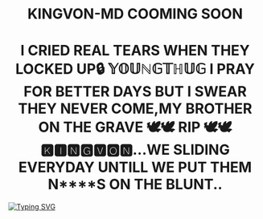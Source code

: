 <h1 align="center">KINGVON-MD COOMING SOON</h1>

<h1 align="center">I CRIED REAL TEARS WHEN THEY LOCKED UP🔒 𝕐𝕆𝕌ℕ𝔾𝕋ℍ𝕌𝔾 I PRAY FOR BETTER DAYS BUT I SWEAR THEY NEVER COME,MY BROTHER ON THE GRAVE 🕊️🕊️ RIP 🕊️🕊️🅺🅸🅽🅶🆅🅾🅽...WE SLIDING EVERYDAY UNTILL WE PUT THEM N****S ON THE BLUNT..</h1>
<p align="center">

  <a href="https://imgur.com/a/jufdfZl"><img src="https://readme-Typing-svg.demolab.com?font=Black+Ops+One&size=50&pause=1000&color=1BAFBAFF&center=true&width=910&height=100&lines=KINGVON+MD+BOT+BEST+WA+BOT;CREATED+BY+KINGVON+TECH;BOT+DATE+??.04.2025" alt="Typing SVG" /></a>
  </p>
